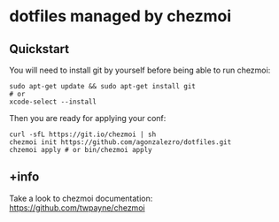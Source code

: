 # dotfiles managed by chezmoi

## Quickstart

You will need to install git by yourself before being able to run chezmoi:

    sudo apt-get update && sudo apt-get install git
    # or
    xcode-select --install

Then you are ready for applying your conf:

    curl -sfL https://git.io/chezmoi | sh
    chezmoi init https://github.com/agonzalezro/dotfiles.git
    chzemoi apply # or bin/chezmoi apply

## +info

Take a look to chezmoi documentation: https://github.com/twpayne/chezmoi
